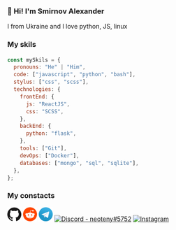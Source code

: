 ### :wave: Hi! I'm Smirnov Alexander
I from Ukraine and I love python, JS, linux

### My skils
```javascript
const mySkils = {
  pronouns: "He" | "Him",
  code: ["javascript", "python", "bash"],
  stylus: ["css", "scss"],
  technologies: {
    frontEnd: {
      js: "ReactJS",
      css: "SCSS",
    },
    backEnd: {
      python: "flask",
    },
    tools: ["Git"],
    devOps: ["Docker"],
    databases: ["mongo", "sql", "sqlite"],
  },
};
```

### My constacts
<p align="left">
    <a href="https://github.com/Smirnov-O"><img alt="GitHub" title="GitHub" height="32" width="32" src="img/github.svg"></a>
    <a href="https://reddit.com/user/Smirnov-O"><img alt="Reddit" title="Reddit" height="32" width="32" src="img/reddit.svg"></a>
    <a href="https://t.me/SashaNeoteny"><img alt="Telegram" title="Telegram" height="32" width="32" src="img/telegram.svg"></a>
    <a href="https://discord.gg/QZhqHzCP"><img alt="Discord - neoteny#5752" title="Discord - neoteny#5752" height="32" width="32"></a>
    <a href="https://instagram.com/neoteny_p"><img alt="Instagram" title="Instagram" height="32" width="32"></a>
</p>
